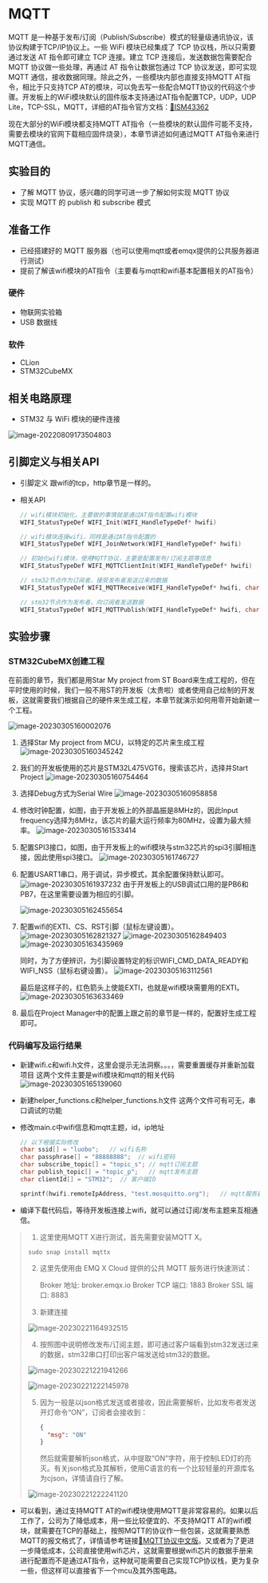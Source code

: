 # MQTT

MQTT 是一种基于发布/订阅（Publish/Subscribe）模式的轻量级通讯协议，该协议构建于TCP/IP协议上。一些 WiFi 模块已经集成了 TCP 协议栈，所以只需要通过发送 AT 指令即可建立 TCP 连接。建立 TCP 连接后，发送数据包需要配合 MQTT 协议做一些处理，再通过 AT 指令让数据包通过 TCP 协议发送，即可实现 MQTT 通信，接收数据同理。除此之外，一些模块内部也直接支持MQTT AT指令，相比于只支持TCP AT的模块，可以免去写一些配合MQTT协议的代码这个步骤。开发板上的WiFi模块默认的固件版本支持通过AT指令配置TCP，UDP，UDP Lite，TCP-SSL，MQTT，详细的AT指令官方文档：[:link:ISM43362](https://www.inventeksys.com/iwin/documentation/)

现在大部分的WiFi模块都支持MQTT AT指令（一些模块的默认固件可能不支持，需要去模块的官网下载相应固件烧录），本章节讲述如何通过MQTT AT指令来进行MQTT通信。

## 实验目的

- 了解 MQTT 协议，感兴趣的同学可进一步了解如何实现 MQTT 协议
- 实现 MQTT 的 publish 和 subscribe 模式

## 准备工作

- 已经搭建好的 MQTT 服务器（也可以使用mqtt或者emqx提供的公共服务器进行测试）
- 提前了解该wifi模块的AT指令（主要看与mqtt和wifi基本配置相关的AT指令）

### 硬件

- 物联网实验箱
- USB 数据线

### 软件

- CLion
- STM32CubeMX

## 相关电路原理

- STM32 与 WiFi 模块的硬件连接

![image-20220809173504803](mqtt.assets/image-20220809173504803.png)

## 引脚定义与相关API

- 引脚定义
  跟wifi的tcp，http章节是一样的。

- 相关API

  ```c
  // wifi模块初始化，主要做的事情就是通过AT指令配置wifi模块
  WIFI_StatusTypeDef WIFI_Init(WIFI_HandleTypeDef* hwifi)
  ```

  ```c
  // wifi模块连接wifi，同样是通过AT指令配置的
  WIFI_StatusTypeDef WIFI_JoinNetwork(WIFI_HandleTypeDef* hwifi)
  ```

  ```c
  // 初始化wifi模块，使用MQTT协议，主要是配置发布/订阅主题等信息
  WIFI_StatusTypeDef WIFI_MQTTClientInit(WIFI_HandleTypeDef* hwifi)
  ```

  ```c
  // stm32节点作为订阅者，接受发布者发送过来的数据
  WIFI_StatusTypeDef WIFI_MQTTReceive(WIFI_HandleTypeDef* hwifi, char* message, uint16_t size)
  ```

  ```c
  // stm32节点作为发布者，向订阅者发送数据
  WIFI_StatusTypeDef WIFI_MQTTPublish(WIFI_HandleTypeDef* hwifi, char* message, uint16_t sizeMessage)
  ```

## 实验步骤

### STM32CubeMX创建工程

在前面的章节，我们都是用Star My project from ST Board来生成工程的，但在平时使用的时候，我们一般不用ST的开发板（太贵啦）或者使用自己绘制的开发板，这就需要我们根据自己的硬件来生成工程，本章节就演示如何用零开始新建一个工程。

![image-20230305160002076](mqtt.assets/image-20230305160002076.png)

1. 选择Star My project from MCU，以特定的芯片来生成工程
   ![image-20230305160345242](mqtt.assets/image-20230305160345242.png)

2. 我们的开发板使用的芯片是STM32L475VGT6，搜索该芯片，选择并Start Project
   ![image-20230305160754464](mqtt.assets/image-20230305160754464.png)

3. 选择Debug方式为Serial Wire
   ![image-20230305160958858](mqtt.assets/image-20230305160958858.png)

4. 修改时钟配置，如图，由于开发板上的外部晶振是8MHz的，因此Input frequency选择为8MHz，该芯片的最大运行频率为80MHz，设置为最大频率。
   ![image-20230305161533414](mqtt.assets/image-20230305161533414.png)

5. 配置SPI3接口，如图，由于开发板上的wifi模块与stm32芯片的spi3引脚相连接，因此使用spi3接口。
   ![image-20230305161746727](mqtt.assets/image-20230305161746727.png)

6. 配置USART1串口，用于调试，异步模式，其余配置保持默认即可。
   ![image-20230305161937232](mqtt.assets/image-20230305161937232.png)
   由于开发板上的USB调试口用的是PB6和PB7，在这里需要设置为相应的引脚。

   ![image-20230305162455654](mqtt.assets/image-20230305162455654.png)

7. 配置wifi的EXTI、CS、RST引脚（鼠标左键设置）。
   ![image-20230305162821327](mqtt.assets/image-20230305162821327.png)
   ![image-20230305162849403](mqtt.assets/image-20230305162849403.png)
   ![image-20230305163435969](mqtt.assets/image-20230305163435969.png)

   同时，为了方便辨识，为引脚设置特定的标识WIFI_CMD_DATA_READY和WIFI_NSS（鼠标右键设置）。
   ![image-20230305163112561](mqtt.assets/image-20230305163112561.png)

   最后是这样子的，红色箭头上使能EXTI，也就是wifi模块需要用的EXTI。
   ![image-20230305163633469](mqtt.assets/image-20230305163633469.png)

8. 最后在Project Manager中的配置上跟之前的章节是一样的，配置好生成工程即可。

### 代码编写及运行结果

- 新建wifi.c和wifi.h文件，这里会提示无法洞察。。。，需要重置缓存并重新加载项目
  这两个文件主要是wifi模块和mqtt的相关代码
  ![image-20230305165139060](mqtt.assets/image-20230305165139060.png)
  
- 新建helper_functions.c和helper_functions.h文件
  这两个文件可有可无，串口调试的功能

- 修改main.c中wifi信息和mqtt主题，id，ip地址

  ```c
  // 以下根据实际修改
  char ssid[] = "luobo";   // wifi名称
  char passphrase[] = "88888888";  // wifi密码
  char subscribe_topic[] = "topic_s"; // mqtt订阅主题
  char publish_topic[] = "topic_p";   // mqtt发布主题
  char clientId[] = "STM32";  // 客户端ID
  ```

  ```c
  sprintf(hwifi.remoteIpAddress, "test.mosquitto.org");   // mqtt服务器ip地址，根据实际修改
  ```

- 编译下载代码后，等待开发板连接上wifi，就可以通过订阅/发布主题来互相通信。

> 1. 这里使用MQTT X进行测试，首先需要安装MQTT X。
>
> ```shell
> sudo snap install mqttx
> ```
>
> 2. 这里先使用由 EMQ X Cloud 提供的公共 MQTT 服务进行快速测试：
>
>    Broker 地址: broker.emqx.io
>    Broker TCP 端口: 1883
>    Broker SSL 端口: 8883
>
> 3. 新建连接
>
> ![image-20230221164932515](mqtt.assets/image-20230221164932515.png)
>
> 4. 按照图中说明修改发布/订阅主题，即可通过客户端看到stm32发送过来的数据，stm32串口打印出客户端发送给stm32的数据。
>
> ![image-20230221221941266](mqtt.assets/image-20230221221941266.png)
>
> ![image-20230221222145978](mqtt.assets/image-20230221222145978.png)
>
> 5. 因为一般是以json格式发送或者接收，因此需要解析，比如发布者发送开灯命令“ON”，订阅者会接收到：
>
>    ```json
>    {
>      "msg": "ON"
>    }
>    ```
>
>    然后就需要解析json格式，从中提取“ON”字符，用于控制LED灯的亮灭。有关json格式及其解析，使用C语言的有一个比较轻量的开源库名为cjson，详情请自行了解。
>
> ![image-20230221222241120](mqtt.assets/image-20230221222241120.png)

- 可以看到，通过支持MQTT AT的wifi模块使用MQTT是非常容易的。如果以后工作了，公司为了降低成本，用一些比较便宜的、不支持MQTT AT的wifi模块，就需要在TCP的基础上，按照MQTT的协议作一些包装，这就需要熟悉MQTT的报文格式了，详情请参考链接[:link:MQTT协议中文版](https://mcxiaoke.gitbooks.io/mqtt-cn/content/)。又或者为了更进一步降低成本，公司直接使用wifi芯片，这就需要根据wifi芯片的数据手册来进行配置而不是通过AT指令，这种就可能需要自己实现TCP协议栈，更为复杂一些，但这样可以直接省下一个mcu及其外围电路。

